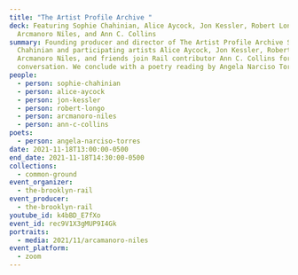 ```yaml
---
title: "The Artist Profile Archive "
deck: Featuring Sophie Chahinian, Alice Aycock, Jon Kessler, Robert Longo,
  Arcmanoro Niles, and Ann C. Collins
summary: Founding producer and director of The Artist Profile Archive Sophie
  Chahinian and participating artists Alice Aycock, Jon Kessler, Robert Longo,
  Arcmanoro Niles, and friends join Rail contributor Ann C. Collins for a
  conversation. We conclude with a poetry reading by Angela Narciso Torres
people:
  - person: sophie-chahinian
  - person: alice-aycock
  - person: jon-kessler
  - person: robert-longo
  - person: arcmanoro-niles
  - person: ann-c-collins
poets:
  - person: angela-narciso-torres
date: 2021-11-18T13:00:00-0500
end_date: 2021-11-18T14:30:00-0500
collections:
  - common-ground
event_organizer:
  - the-brooklyn-rail
event_producer:
  - the-brooklyn-rail
youtube_id: k4bBD_E7fXo
event_id: rec9V1X3gMUP9I4Gk
portraits:
  - media: 2021/11/arcamanoro-niles
event_platform:
  - zoom
---
```

